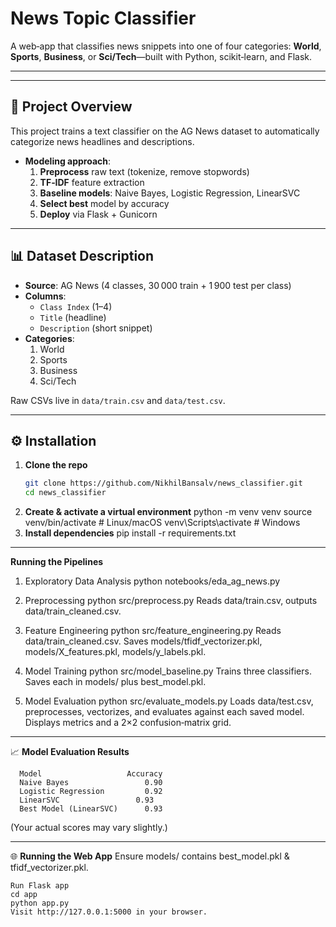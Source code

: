 # News Topic Classifier

A web‑app that classifies news snippets into one of four categories: **World**, **Sports**, **Business**, or **Sci/Tech**—built with Python, scikit‑learn, and Flask.

---

---

## 📝 Project Overview

This project trains a text classifier on the AG News dataset to automatically categorize news headlines and descriptions.  
- **Modeling approach**:  
  1. **Preprocess** raw text (tokenize, remove stopwords)  
  2. **TF‑IDF** feature extraction  
  3. **Baseline models**: Naive Bayes, Logistic Regression, LinearSVC  
  4. **Select best** model by accuracy  
  5. **Deploy** via Flask + Gunicorn

---

## 📊 Dataset Description

- **Source**: AG News (4 classes, 30 000 train + 1 900 test per class)  
- **Columns**:
  - `Class Index` (1–4)
  - `Title` (headline)
  - `Description` (short snippet)  
- **Categories**:
  1. World  
  2. Sports  
  3. Business  
  4. Sci/Tech  

Raw CSVs live in `data/train.csv` and `data/test.csv`.

---

## ⚙️ Installation

1. **Clone the repo**  
   ```bash
   git clone https://github.com/NikhilBansalv/news_classifier.git
   cd news_classifier
2. **Create & activate a virtual environment**
   python -m venv venv
   source venv/bin/activate   # Linux/macOS
   venv\Scripts\activate      # Windows
3. **Install dependencies**
   pip install -r requirements.txt

---

 **Running the Pipelines**
1. Exploratory Data Analysis
    python notebooks/eda_ag_news.py

2. Preprocessing
    python src/preprocess.py
    Reads data/train.csv, outputs data/train_cleaned.csv.

3. Feature Engineering
    python src/feature_engineering.py
    Reads data/train_cleaned.csv.
    Saves models/tfidf_vectorizer.pkl, models/X_features.pkl, models/y_labels.pkl.

4. Model Training
    python src/model_baseline.py
    Trains three classifiers.
    Saves each in models/ plus best_model.pkl.

5. Model Evaluation
    python src/evaluate_models.py
    Loads data/test.csv, preprocesses, vectorizes, and evaluates against each saved model.
    Displays metrics and a 2×2 confusion‑matrix grid.

---

📈 **Model Evaluation Results**

      Model	                  Accuracy
      Naive Bayes	              0.90
      Logistic Regression	      0.92
      LinearSVC                	0.93
      Best Model (LinearSVC)	  0.93

(Your actual scores may vary slightly.)

---

🌐 **Running the Web App**
    Ensure models/ contains best_model.pkl & tfidf_vectorizer.pkl.

    Run Flask app
    cd app
    python app.py
    Visit http://127.0.0.1:5000 in your browser.

    
